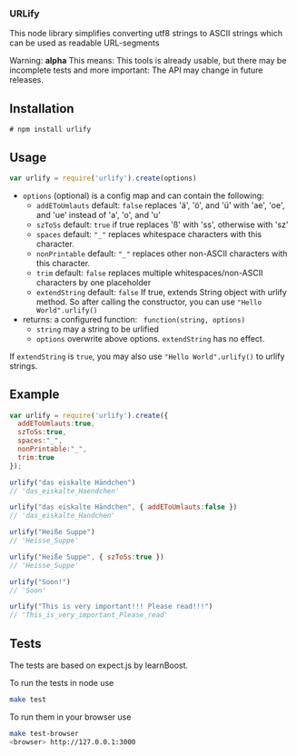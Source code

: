 ### URLify

This node library simplifies converting utf8 strings to ASCII strings which can be used as readable URL-segments

Warning: __alpha__ This means: This tools is already usable, but there may be
incomplete tests and more important: The API may change in future releases.

## Installation

```
# npm install urlify
```

## Usage

``` javascript
var urlify = require('urlify').create(options)
```

* ```options``` (optional) is a config map and can contain the following:
  * ```addEToUmlauts``` default: ```false```
    replaces 'ä', 'ö', and 'ü' with 'ae', 'oe', and 'ue' instead of 'a', 'o', and 'u'
  * ```szToSs``` default: ```true```
    if true replaces 'ß' with 'ss', otherwise with 'sz'
  * ```spaces``` default: ```"_"```
    replaces whitespace characters with this character.
  * ```nonPrintable``` default: ```"_"```
    replaces other non-ASCII characters with this character.
  * ```trim``` default: ```false```
    replaces multiple whitespaces/non-ASCII characters by one placeholder
  * ```extendString``` default: ```false```
    If true, extends String object with urlify method.
    So after calling the constructor, you can use ```"Hello World".urlify()```
* returns: a configured function: ``` function(string, options)```
  * ```string``` may a string to be urlified
  * ```options``` overwrite above options. ```extendString``` has no effect.

If ```extendString``` is ```true```, you may also use ```"Hello World".urlify()```
to urlify strings.

## Example

``` javascript
var urlify = require('urlify').create({
  addEToUmlauts:true,
  szToSs:true,
  spaces:"_",
  nonPrintable:"_",
  trim:true
});

urlify("das eiskalte Händchen")
// 'das_eiskalte_Haendchen'

urlify("das eiskalte Händchen", { addEToUmlauts:false })
// 'das_eiskalte_Handchen'

urlify("Heiße Suppe")
// 'Heisse_Suppe'

urlify("Heiße Suppe", { szToSs:true })
// 'Heisse_Suppe'

urlify("Soon!")
// 'Soon'

urlify("This is very important!!! Please read!!!")
// 'This_is_very_important_Please_read'
```

## Tests

The tests are based on expect.js by learnBoost.

To run the tests in node use
``` bash
make test
```
To run them in your browser use

``` bash
make test-browser
<browser> http://127.0.0.1:3000
```
